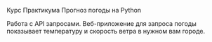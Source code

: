 Курс Практикума Прогноз погоды на Python

Работа с API запросами.
Веб-приложение для запроса погоды показываeт температуру и скорость ветра в нужном вам городе.
